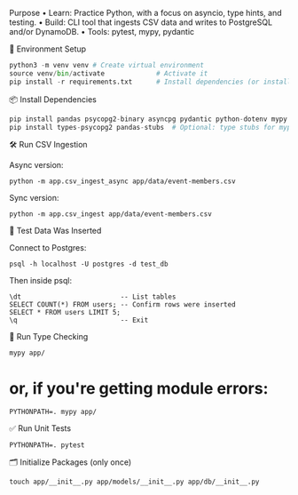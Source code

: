 Purpose
• Learn: Practice Python, with a focus on asyncio, type hints, and testing.
• Build: CLI tool that ingests CSV data and writes to PostgreSQL and/or DynamoDB.
• Tools: pytest, mypy, pydantic


🧩 Environment Setup

```python
python3 -m venv venv # Create virtual environment
source venv/bin/activate             # Activate it
pip install -r requirements.txt      # Install dependencies (or install manually)
```

📦 Install Dependencies
```python
pip install pandas psycopg2-binary asyncpg pydantic python-dotenv mypy pytest
pip install types-psycopg2 pandas-stubs  # Optional: type stubs for mypy
```

🛠️ Run CSV Ingestion

Async version:

`python -m app.csv_ingest_async app/data/event-members.csv`


Sync version:

`python -m app.csv_ingest app/data/event-members.csv`


🧪 Test Data Was Inserted

Connect to Postgres:

`psql -h localhost -U postgres -d test_db`

Then inside psql:

```cli
\dt                         -- List tables
SELECT COUNT(*) FROM users; -- Confirm rows were inserted
SELECT * FROM users LIMIT 5;
\q                          -- Exit
```

🧹 Run Type Checking

`mypy app/`
# or, if you're getting module errors:
`PYTHONPATH=. mypy app/`

✅ Run Unit Tests

`PYTHONPATH=. pytest`

🗂️ Initialize Packages (only once)

`touch app/__init__.py app/models/__init__.py app/db/__init__.py`